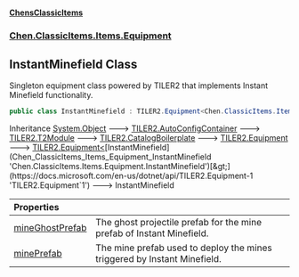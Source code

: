 #### [ChensClassicItems](index 'index')
### [Chen.ClassicItems.Items.Equipment](Chen_ClassicItems_Items_Equipment 'Chen.ClassicItems.Items.Equipment')
## InstantMinefield Class
Singleton equipment class powered by TILER2 that implements Instant Minefield functionality.  
```csharp
public class InstantMinefield : TILER2.Equipment<Chen.ClassicItems.Items.Equipment.InstantMinefield>
```

Inheritance [System.Object](https://docs.microsoft.com/en-us/dotnet/api/System.Object 'System.Object') &#129106; [TILER2.AutoConfigContainer](https://docs.microsoft.com/en-us/dotnet/api/TILER2.AutoConfigContainer 'TILER2.AutoConfigContainer') &#129106; [TILER2.T2Module](https://docs.microsoft.com/en-us/dotnet/api/TILER2.T2Module 'TILER2.T2Module') &#129106; [TILER2.CatalogBoilerplate](https://docs.microsoft.com/en-us/dotnet/api/TILER2.CatalogBoilerplate 'TILER2.CatalogBoilerplate') &#129106; [TILER2.Equipment](https://docs.microsoft.com/en-us/dotnet/api/TILER2.Equipment 'TILER2.Equipment') &#129106; [TILER2.Equipment&lt;](https://docs.microsoft.com/en-us/dotnet/api/TILER2.Equipment-1 'TILER2.Equipment`1')[InstantMinefield](Chen_ClassicItems_Items_Equipment_InstantMinefield 'Chen.ClassicItems.Items.Equipment.InstantMinefield')[&gt;](https://docs.microsoft.com/en-us/dotnet/api/TILER2.Equipment-1 'TILER2.Equipment`1') &#129106; InstantMinefield  

| Properties | |
| :--- | :--- |
| [mineGhostPrefab](Chen_ClassicItems_Items_Equipment_InstantMinefield_mineGhostPrefab 'Chen.ClassicItems.Items.Equipment.InstantMinefield.mineGhostPrefab') | The ghost projectile prefab for the mine prefab of Instant Minefield.<br/> |
| [minePrefab](Chen_ClassicItems_Items_Equipment_InstantMinefield_minePrefab 'Chen.ClassicItems.Items.Equipment.InstantMinefield.minePrefab') | The mine prefab used to deploy the mines triggered by Instant Minefield.<br/> |
